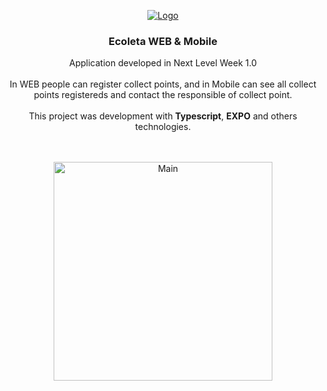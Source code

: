 <p align="center">
  <a href="https://github.com/gmass0n/ecoleta">
    <img src="./.github/logo.svg" alt="Logo">
  </a>
  <h3 align="center">Ecoleta WEB & Mobile</h3>
  <p align="center">
  Application developed in Next Level Week 1.0
  <br />
  <br />
  In WEB people can register collect points, and in Mobile can see all collect points registereds and contact the responsible of collect point.
  <br />
  <br />
  This project was development with <strong>Typescript</strong>, <strong>EXPO</strong> and others technologies.
  <br />
  <br />
  <br />
 <p align="center">
  <a href="https://github.com/gmass0n/ecoleta">
    <img src="./.github/web-mobile.jpeg" alt="Main" height="350">
  </a>
  </p>
